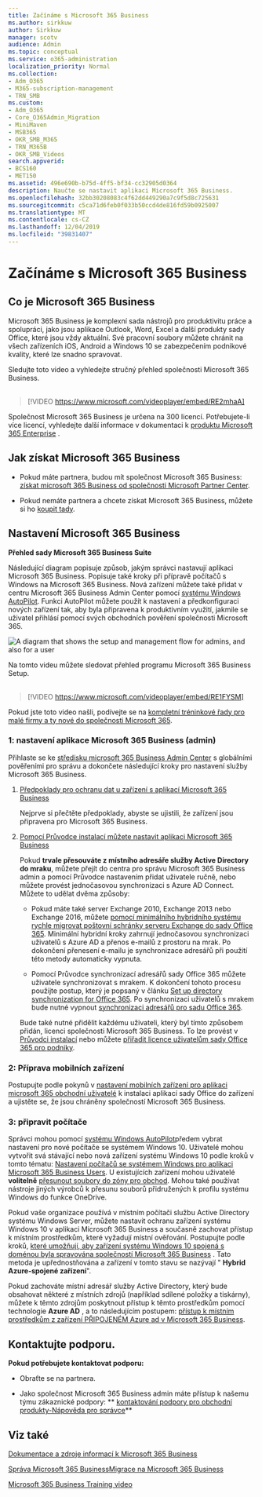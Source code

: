```yaml
---
title: Začínáme s Microsoft 365 Business
ms.author: sirkkuw
author: Sirkkuw
manager: scotv
audience: Admin
ms.topic: conceptual
ms.service: o365-administration
localization_priority: Normal
ms.collection:
- Adm_O365
- M365-subscription-management
- TRN_SMB
ms.custom:
- Adm_O365
- Core_O365Admin_Migration
- MiniMaven
- MSB365
- OKR_SMB_M365
- TRN_M365B
- OKR_SMB_Videos
search.appverid:
- BCS160
- MET150
ms.assetid: 496e690b-b75d-4ff5-bf34-cc32905d0364
description: Naučte se nastavit aplikaci Microsoft 365 Business.
ms.openlocfilehash: 32bb30208083c4f62dd449290a7c9f5d8c725631
ms.sourcegitcommit: c5ca71d6feb0f033b50ccd4de816fd59b0925007
ms.translationtype: MT
ms.contentlocale: cs-CZ
ms.lasthandoff: 12/04/2019
ms.locfileid: "39831407"
---
```

# <a name="get-started-with-microsoft-365-business"></a>Začínáme s Microsoft 365 Business

## <a name="what-is-microsoft-365-business"></a>Co je Microsoft 365 Business

Microsoft 365 Business je komplexní sada nástrojů pro produktivitu práce a spolupráci, jako jsou aplikace Outlook, Word, Excel a další produkty sady Office, které jsou vždy aktuální. Své pracovní soubory můžete chránit na všech zařízeních iOS, Android a Windows 10 se zabezpečením podnikové kvality, které lze snadno spravovat.

Sledujte toto video a vyhledejte stručný přehled společnosti Microsoft 365 Business.<br><br>

> [!VIDEO https://www.microsoft.com/videoplayer/embed/RE2mhaA] 
  
Společnost Microsoft 365 Business je určena na 300 licencí. Potřebujete-li více licencí, vyhledejte další informace v dokumentaci k [produktu Microsoft 365 Enterprise](https://go.microsoft.com/fwlink/p/?linkid=860986) . 
  
## <a name="get-microsoft-365-business"></a>Jak získat Microsoft 365 Business

- Pokud máte partnera, budou mít společnost Microsoft 365 Business: [získat microsoft 365 Business od společnosti Microsoft Partner Center](get-microsoft-365-business.md).
    
- Pokud nemáte partnera a chcete získat Microsoft 365 Business, můžete si ho [koupit tady](https://www.microsoft.com/microsoft-365/business).
    
## <a name="set-up-microsoft-365-business"></a>Nastavení Microsoft 365 Business

 **Přehled sady Microsoft 365 Business Suite**
  
Následující diagram popisuje způsob, jakým správci nastavují aplikaci Microsoft 365 Business. Popisuje také kroky při přípravě počítačů s Windows na Microsoft 365 Business. Nová zařízení můžete také přidat v centru Microsoft 365 Business Admin Center pomocí [systému Windows AutoPilot](add-autopilot-devices-and-profile.md). Funkci AutoPilot můžete použít k nastavení a předkonfiguraci nových zařízení tak, aby byla připravena k produktivním využití, jakmile se uživatel přihlásí pomocí svých obchodních pověření společnosti Microsoft 365.
  
![A diagram that shows the setup and management flow for admins, and also for a user](media/249f81fc-7e79-44c7-8425-3a0b7b651c3b.png)

Na tomto videu můžete sledovat přehled programu Microsoft 365 Business Setup.<br><br>

> [!VIDEO https://www.microsoft.com/videoplayer/embed/RE1FYSM] 

Pokud jste toto video našli, podívejte se na [kompletní tréninkové řady pro malé firmy a ty nové do společnosti Microsoft 365](https://support.office.com/article/6ab4bbcd-79cf-4000-a0bd-d42ce4d12816).

  
### <a name="1-set-up-microsoft-365-business-admin"></a>1: nastavení aplikace Microsoft 365 Business (admin)

Přihlaste se ke [středisku microsoft 365 Business Admin Center](https://portal.office.com/adminportal/home) s globálními pověřeními pro správu a dokončete následující kroky pro nastavení služby Microsoft 365 Business. 
  
1. [Předpoklady pro ochranu dat u zařízení s aplikací Microsoft 365 Business](pre-requisites-for-data-protection.md)
    
    Nejprve si přečtěte předpoklady, abyste se ujistili, že zařízení jsou připravena pro Microsoft 365 Business.
    
2. [Pomocí Průvodce instalací můžete nastavit aplikaci Microsoft 365 Business](set-up.md)
    
    Pokud **trvale přesouváte z místního adresáře služby Active Directory do mraku**, můžete přejít do centra pro správu Microsoft 365 Business admin a pomocí Průvodce nastavením přidat uživatele ručně, nebo můžete provést jednočasovou synchronizaci s Azure AD Connect. Můžete to udělat dvěma způsoby: 
    
    - Pokud máte také server Exchange 2010, Exchange 2013 nebo Exchange 2016, můžete [pomocí minimálního hybridního systému rychle migrovat poštovní schránky serveru Exchange do sady Office 365](https://support.office.com/article/fdecceed-0702-4af3-85be-f2a0013937ef). Minimální hybridní kroky zahrnují jednočasovou synchronizaci uživatelů s Azure AD a přenos e-mailů z prostoru na mrak. Po dokončení přenesení e-mailu je synchronizace adresářů při použití této metody automaticky vypnuta.
    
    - Pomocí Průvodce synchronizací adresářů sady Office 365 můžete uživatele synchronizovat s mrakem. K dokončení tohoto procesu použijte postup, který je popsaný v článku [Set up directory synchronization for Office 365](https://support.office.com/article/1b3b5318-6977-42ed-b5c7-96fa74b08846). Po synchronizaci uživatelů s mrakem bude nutné vypnout [synchronizaci adresářů pro sadu Office 365](https://support.office.com/article/ee5f861e-bd48-4267-83d1-a4ead4b4a00d).
    
    Bude také nutné přidělit každému uživateli, který byl tímto způsobem přidán, licenci společnosti Microsoft 365 Business. To lze provést v [Průvodci instalací](set-up.md) nebo můžete [přiřadit licence uživatelům sady Office 365 pro podniky](https://support.office.com/article/997596B5-4173-4627-B915-36ABAC6786DC).
    
### <a name="2-prepare-mobile-devices"></a>2: Příprava mobilních zařízení

Postupujte podle pokynů v [nastavení mobilních zařízení pro aplikaci microsoft 365 obchodní uživatelé](set-up-mobile-devices.md) k instalaci aplikací sady Office do zařízení a ujistěte se, že jsou chráněny společností Microsoft 365 Business. 
  
### <a name="3-prepare-pcs"></a>3: připravit počítače

Správci mohou pomocí [systému Windows AutoPilot](add-autopilot-devices-and-profile.md)předem vybrat nastavení pro nové počítače se systémem Windows 10. Uživatelé mohou vytvořit svá stávající nebo nová zařízení systému Windows 10 podle kroků v tomto tématu: [Nastavení počítačů se systémem Windows pro aplikaci Microsoft 365 Business Users](set-up-windows-devices.md). U existujících zařízení mohou uživatelé **volitelně** [přesunout soubory do zóny pro obchod](move-files-to-onedrive.md). Mohou také používat nástroje jiných výrobců k přesunu souborů přidružených k profilu systému Windows do funkce OneDrive.
  
Pokud vaše organizace používá v místním počítači službu Active Directory systému Windows Server, můžete nastavit ochranu zařízení systému Windows 10 v aplikaci Microsoft 365 Business a současně zachovat přístup k místním prostředkům, které vyžadují místní ověřování. Postupujte podle kroků, [které umožňují, aby zařízení systému Windows 10 spojená s doménou byla spravována společností Microsoft 365 Business](manage-windows-devices.md) . Tato metoda je upřednostňována a zařízení v tomto stavu se nazývají " **Hybrid Azure-spojené zařízení**". 
  
Pokud zachováte místní adresář služby Active Directory, který bude obsahovat některé z místních zdrojů (například sdílené položky a tiskárny), můžete k těmto zdrojům poskytnout přístup k těmto prostředkům pomocí technologie **Azure AD** , a to následujícím postupem: [přístup k místním prostředkům z zařízení PŘIPOJENÉM Azure ad v Microsoft 365 Business](access-resources.md).
  
  
## <a name="contact-support"></a>Kontaktujte podporu.

 **Pokud potřebujete kontaktovat podporu:**
  
- Obraťte se na partnera.
    
- Jako společnost Microsoft 365 Business admin máte přístup k našemu týmu zákaznické podpory: ** [kontaktování podpory pro obchodní produkty-Nápověda pro správce](https://support.office.com/article/32a17ca7-6fa0-4870-8a8d-e25ba4ccfd4b)**
    
## <a name="see-also"></a>Viz také

[Dokumentace a zdroje informací k Microsoft 365 Business](https://go.microsoft.com/fwlink/p/?linkid=853701)
  
[Správa Microsoft 365 Business](manage.md)[Migrace na Microsoft 365 Business](migrate-to-microsoft-365-business.md)

[Microsoft 365 Business Training video](https://support.office.com/article/6ab4bbcd-79cf-4000-a0bd-d42ce4d12816) 
